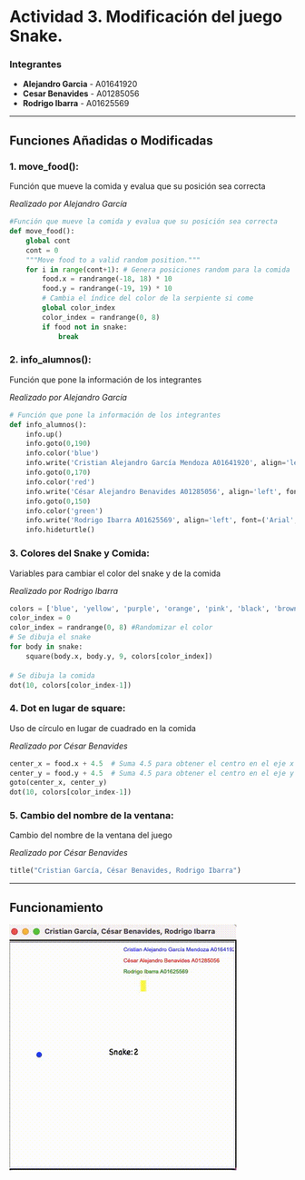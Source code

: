 # Actividad 3. Modificación del juego Snake.
### Integrantes 
- **Alejandro Garcia** - A01641920
- **Cesar Benavides**  - A01285056
- **Rodrigo Ibarra**   - A01625569
---
## Funciones Añadidas o Modificadas
### 1. move_food(): 
Función que mueve la comida y evalua que su posición sea correcta

*Realizado por Alejandro García*
``` python
#Función que mueve la comida y evalua que su posición sea correcta
def move_food():
    global cont
    cont = 0
    """Move food to a valid random position."""
    for i in range(cont+1): # Genera posiciones random para la comida
        food.x = randrange(-18, 18) * 10
        food.y = randrange(-19, 19) * 10
        # Cambia el índice del color de la serpiente si come
        global color_index
        color_index = randrange(0, 8)
        if food not in snake:
            break
 ``` 
### 2. info_alumnos(): 
Función que pone la información de los integrantes

*Realizado por Alejandro García*
``` python
# Función que pone la información de los integrantes
def info_alumnos():
    info.up()
    info.goto(0,190)
    info.color('blue')
    info.write('Cristian Alejandro García Mendoza A01641920', align='left', font=('Arial', 10, 'normal'))
    info.goto(0,170)
    info.color('red')
    info.write('César Alejandro Benavides A01285056', align='left', font=('Arial', 10, 'normal'))
    info.goto(0,150)
    info.color('green')
    info.write('Rodrigo Ibarra A01625569', align='left', font=('Arial', 10, 'normal'))
    info.hideturtle()
```

### 3. Colores del Snake y Comida: 
Variables para cambiar el color del snake y de la comida

*Realizado por Rodrigo Ibarra*
``` python
colors = ['blue', 'yellow', 'purple', 'orange', 'pink', 'black', 'brown', 'cyan']
color_index = 0
color_index = randrange(0, 8) #Randomizar el color
# Se dibuja el snake
for body in snake:
    square(body.x, body.y, 9, colors[color_index])

# Se dibuja la comida
dot(10, colors[color_index-1])
```

### 4. Dot en lugar de square:
Uso de círculo en lugar de cuadrado en la comida

*Realizado por César Benavides*
``` python
center_x = food.x + 4.5  # Suma 4.5 para obtener el centro en el eje x
center_y = food.y + 4.5  # Suma 4.5 para obtener el centro en el eje y
goto(center_x, center_y)
dot(10, colors[color_index-1])
```

### 5. Cambio del nombre de la ventana:
Cambio del nombre de la ventana del juego

*Realizado por César Benavides*
``` python
title("Cristian García, César Benavides, Rodrigo Ibarra")
```
---
## Funcionamiento
![Funcionamiento](FuncionamientoSnake.gif)